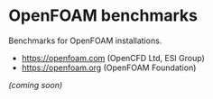 # OpenFOAM benchmarks

Benchmarks for OpenFOAM installations.

* https://openfoam.com (OpenCFD Ltd, ESI Group)
* https://openfoam.org (OpenFOAM Foundation)

*(coming soon)*
